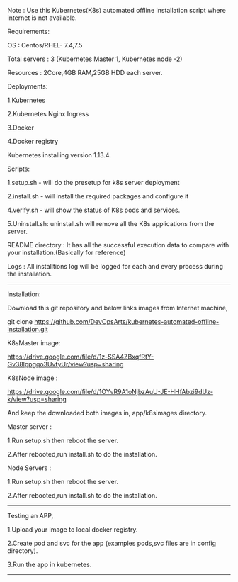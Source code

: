 Note : Use this Kubernetes(K8s) automated offline installation script where internet is not available.

Requirements:

OS : Centos/RHEL- 7.4,7.5

Total servers : 3 (Kubernetes Master 1, Kubernetes node -2)

Resources : 2Core,4GB RAM,25GB HDD each server.



Deployments:

1.Kubernetes

2.Kubernetes Nginx Ingress

3.Docker

4.Docker registry

Kubernetes installing version 1.13.4.

Scripts:

1.setup.sh - will do the presetup for k8s server deployment

2.install.sh - will install the required packages and configure it

4.verify.sh - will show the status of K8s pods and services.

5.Uninstall.sh:  uninstall.sh will remove all the K8s applications from the server.

README directory : It has all the successful execution data to compare with your installation.(Basically for reference)

Logs :  All installtions log will be logged for each and every process during the installation.

------------------------------------------------------------------------------------------------
Installation:

Download this git repository and below links images from Internet machine,

git clone https://github.com/DevOpsArts/kubernetes-automated-offline-installation.git

K8sMaster image:

https://drive.google.com/file/d/1z-SSA4ZBxqfRtY-Gv38lppgqo3UvtyUr/view?usp=sharing

K8sNode image :

https://drive.google.com/file/d/1OYvR9A1oNjbzAuU-JE-HHfAbzi9dUz-k/view?usp=sharing

And keep the downloaded both images in, app/k8simages directory.

Master server :

1.Run setup.sh then reboot the server.

2.After rebooted,run install.sh to do the installation.

Node Servers :

1.Run setup.sh then reboot the server.

2.After rebooted,run install.sh to do the installation.

--------------------------------------------------------------------------------------------------
Testing an APP,

1.Upload your image to local docker registry.

2.Create pod and svc for the app (examples pods,svc files are in config directory).

3.Run the app in kubernetes.

----------------------------------------------------------------------------------------------------
